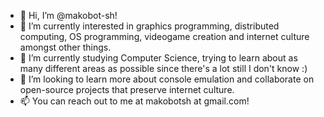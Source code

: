 - 👋 Hi, I’m @makobot-sh!
- 👀 I’m currently interested in graphics programming, distributed computing, OS programming, videogame creation and internet culture amongst other things.
- 🌱 I’m currently studying Computer Science, trying to learn about as many different areas as possible since there's a lot still I don't know :)
- 💞️ I’m looking to learn more about console emulation and collaborate on open-source projects that preserve internet culture.
- 📫 You can reach out to me at makobotsh at gmail.com!

<!---
makobot-sh/makobot-sh is a ✨ special ✨ repository because its `README.md` (this file) appears on your GitHub profile.
You can click the Preview link to take a look at your changes.
--->
